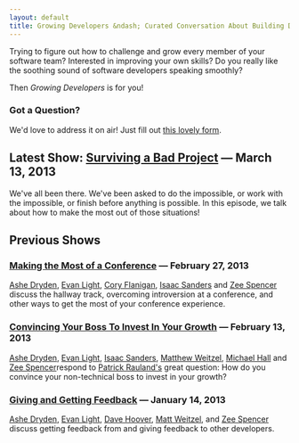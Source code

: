 ```yaml
---
layout: default
title: Growing Developers &ndash; Curated Conversation About Building Developer Talent
---
```


Trying to figure out how to challenge and grow every member of your
software team? Interested in improving your own skills? Do you really like
the soothing sound of software developers speaking smoothly?

Then _Growing Developers_ is for you!

### Got a Question?

We'd love to address it on air! Just fill out [this lovely
form](https://docs.google.com/forms/d/1bYEH1zt01TN717INRJstKqmDAFFm7p2MLvudp_AuEtU/viewform).

## Latest Show: [Surviving a Bad Project](/surviving-a-bad-project) &mdash; March 13, 2013
We've all been there. We've been asked to do the impossible, or work with the
impossible, or finish before anything is possible. In this episode, we talk
about how to make the most out of those situations!

## Previous Shows

### [Making the Most of a Conference](/making-the-most-out-of-conferences) &mdash; February 27, 2013

[Ashe Dryden](http://twitter.com/ashedryden), [Evan
Light](http://twitter.com/elight), [Cory
Flanigan](http://twitter.com/seeflanigan), [Isaac
Sanders](http://twitter.com/isaacsanders) and [Zee
Spencer](http://www.twitter.com/zspencer) discuss the hallway track, overcoming
introversion at a conference, and other ways to get the most of your conference
experience.
### [Convincing Your Boss To Invest In Your Growth](/convincing-your-boss-to-invest-in-your-growth/) &mdash; February 13, 2013

[Ashe Dryden](http://twitter.com/ashedryden), [Evan
Light](http://twitter.com/elight), [Isaac
Sanders](http://twitter.com/isaacsanders), [Matthew
Weitzel](http://twitter.com/weitzelb), [Michael
Hall](http://twitter.com/just3ws) and [Zee
Spencer](http://www.twitter.com/zspencer)respond to
[Patrick Rauland's](http://twitter.com/BFTrick) great question: How
do you convince your non-technical boss to invest in your growth?

### [Giving and Getting Feedback](/giving-and-getting-feedback/) &mdash; January 14, 2013

[Ashe Dryden](http://twitter.com/ashedryden), [Evan
Light](http://twitter.com/elight), [Dave Hoover](http://twitter.com/davehoover),
[Matt Weitzel](http://twitter.com/weitzelb), and [Zee
Spencer](http://twitter.com/zspencer) discuss getting feedback from and giving
feedback to other developers.
